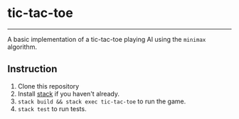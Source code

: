 # tic-tac-toe

*****

A basic implementation of a tic-tac-toe playing AI using the `minimax` algorithm.

## Instruction

 1. Clone this repository
 2. Install [stack](https://docs.haskellstack.org/en/stable/README/#how-to-install) if you haven't already.
 3. `stack build && stack exec tic-tac-toe` to run the game.
 4. `stack test` to run tests.

